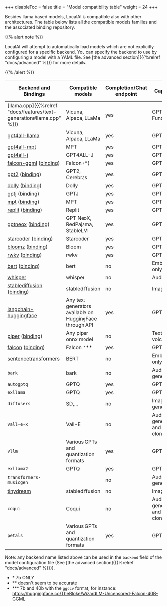 
+++
disableToc = false
title = "Model compatibility table"
weight = 24
+++

Besides llama based models, LocalAI is compatible also with other architectures. The table below lists all the compatible models families and the associated binding repository.

{{% alert note %}}

LocalAI will attempt to automatically load models which are not explicitly configured for a specific backend. You can specify the backend to use by configuring a model with a YAML file. See [the advanced section]({{%relref "docs/advanced" %}}) for more details.

{{% /alert %}}

| Backend and Bindings                                                             | Compatible models     | Completion/Chat endpoint | Capability | Embeddings support                | Token stream support | Acceleration |
|----------------------------------------------------------------------------------|-----------------------|--------------------------|---------------------------|-----------------------------------|----------------------|--------------|
| [llama.cpp]({{%relref "docs/features/text-generation#llama.cpp" %}})        | Vicuna, Alpaca, LLaMa | yes                      | GPT and Functions                        | yes** | yes                  | CUDA, openCL, cuBLAS, Metal |
| [gpt4all-llama](https://github.com/nomic-ai/gpt4all)      | Vicuna, Alpaca, LLaMa | yes                      | GPT                        | no                                | yes                  | N/A  |
| [gpt4all-mpt](https://github.com/nomic-ai/gpt4all)          | MPT                   | yes                      | GPT                        | no                                | yes                  | N/A  |
| [gpt4all-j](https://github.com/nomic-ai/gpt4all)           | GPT4ALL-J             | yes                      | GPT                        | no                                | yes                  | N/A  |
| [falcon-ggml](https://github.com/ggerganov/ggml) ([binding](https://github.com/go-skynet/go-ggml-transformers.cpp))        | Falcon (*)             | yes                      | GPT                        | no                                | no                   | N/A |
| [gpt2](https://github.com/ggerganov/ggml) ([binding](https://github.com/go-skynet/go-ggml-transformers.cpp))             | GPT2, Cerebras    | yes                      | GPT                        | no                                | no                   | N/A |
| [dolly](https://github.com/ggerganov/ggml) ([binding](https://github.com/go-skynet/go-ggml-transformers.cpp))            | Dolly                 | yes                      | GPT                        | no                                | no                   | N/A |
| [gptj](https://github.com/ggerganov/ggml) ([binding](https://github.com/go-skynet/go-ggml-transformers.cpp))        | GPTJ             | yes                      | GPT                        | no                                | no                   | N/A |
| [mpt](https://github.com/ggerganov/ggml) ([binding](https://github.com/go-skynet/go-ggml-transformers.cpp))         | MPT     | yes                      | GPT                        | no                                | no                   | N/A |
| [replit](https://github.com/ggerganov/ggml) ([binding](https://github.com/go-skynet/go-ggml-transformers.cpp))        | Replit             | yes                      | GPT                        | no                                | no                   | N/A |
| [gptneox](https://github.com/ggerganov/ggml) ([binding](https://github.com/go-skynet/go-ggml-transformers.cpp))        | GPT NeoX, RedPajama, StableLM             | yes                      | GPT                        | no                                | no                   | N/A |
| [starcoder](https://github.com/ggerganov/ggml) ([binding](https://github.com/go-skynet/go-ggml-transformers.cpp))        | Starcoder             | yes                      | GPT                        | no                                | no                   | N/A|
| [bloomz](https://github.com/NouamaneTazi/bloomz.cpp) ([binding](https://github.com/go-skynet/bloomz.cpp))       | Bloom                 | yes                      | GPT                        | no                                | no                   | N/A |
| [rwkv](https://github.com/saharNooby/rwkv.cpp) ([binding](https://github.com/donomii/go-rwkv.cpp))       | rwkv                 | yes                      | GPT                        | no                                | yes                   | N/A  |
| [bert](https://github.com/skeskinen/bert.cpp) ([binding](https://github.com/go-skynet/go-bert.cpp)) | bert                  | no                       | Embeddings only                  | yes                               | no                   | N/A |
| [whisper](https://github.com/ggerganov/whisper.cpp)         | whisper               | no                       | Audio                 | no                                | no                   | N/A |
| [stablediffusion](https://github.com/EdVince/Stable-Diffusion-NCNN) ([binding](https://github.com/mudler/go-stable-diffusion))        | stablediffusion               | no                       | Image                 | no                                | no                   | N/A |
| [langchain-huggingface](https://github.com/tmc/langchaingo)                                                                    | Any text generators available on HuggingFace through API | yes                      | GPT                        | no                                | no                   | N/A |
| [piper](https://github.com/rhasspy/piper) ([binding](https://github.com/mudler/go-piper))                                                                     | Any piper onnx model | no                      | Text to voice                        | no                                | no                   | N/A |
| [falcon](https://github.com/cmp-nct/ggllm.cpp/tree/c12b2d65f732a0d8846db2244e070f0f3e73505c) ([binding](https://github.com/mudler/go-ggllm.cpp))                                                                      | Falcon *** | yes                      | GPT                        | no                                | yes                   | CUDA |
| [sentencetransformers](https://github.com/UKPLab/sentence-transformers) | BERT                   | no                       | Embeddings only                  | yes                               | no                   | N/A |
| `bark`  | bark                   | no                       | Audio generation                  | no                               | no                   | yes |
| `autogptq` | GPTQ                   | yes                       | GPT                  | yes                               | no                   | N/A |
| `exllama`  | GPTQ                   | yes                       | GPT only                  | no                               | no                   | N/A |
| `diffusers`  | SD,...                   | no                       | Image generation    | no                               | no                   | N/A |
| `vall-e-x` | Vall-E    | no                       | Audio generation and Voice cloning    | no                               | no                   | CPU/CUDA |
| `vllm` | Various GPTs and quantization formats | yes                      | GPT             | no | no                  | CPU/CUDA |
| `exllama2`  | GPTQ                   | yes                       | GPT only                  | no                               | no                   | N/A |
| `transformers-musicgen`  |                    | no                       | Audio generation                | no                               | no                   | N/A |
| [tinydream](https://github.com/symisc/tiny-dream#tiny-dreaman-embedded-header-only-stable-diffusion-inference-c-librarypixlabiotiny-dream)         | stablediffusion               | no                       | Image                 | no                                | no                   | N/A |
| `coqui` | Coqui    | no                       | Audio generation and Voice cloning    | no                               | no                   | CPU/CUDA |
| `petals` | Various GPTs and quantization formats | yes                      | GPT             | no | no                  | CPU/CUDA |

Note: any backend name listed above can be used in the `backend` field of the model configuration file (See [the advanced section]({{%relref "docs/advanced" %}})).

- \* 7b ONLY
- ** doesn't seem to be accurate
- *** 7b and 40b with the `ggccv` format, for instance: https://huggingface.co/TheBloke/WizardLM-Uncensored-Falcon-40B-GGML